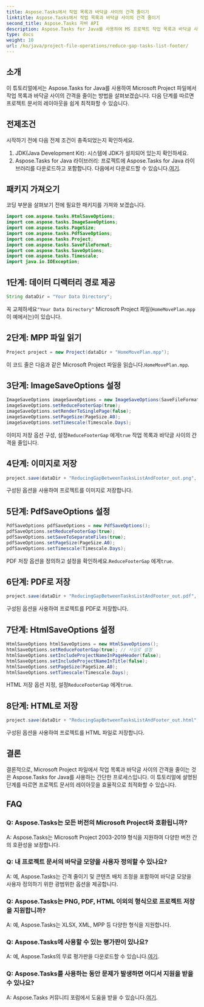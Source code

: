 ```yaml
---
title: Aspose.Tasks에서 작업 목록과 바닥글 사이의 간격 줄이기
linktitle: Aspose.Tasks에서 작업 목록과 바닥글 사이의 간격 줄이기
second_title: Aspose.Tasks 자바 API
description: Aspose.Tasks for Java를 사용하여 MS 프로젝트 작업 목록과 바닥글 사이의 간격을 줄이는 방법을 알아보세요. 프로젝트 문서 레이아웃을 손쉽게 최적화하세요.
type: docs
weight: 10
url: /ko/java/project-file-operations/reduce-gap-tasks-list-footer/
---
```

## 소개
이 튜토리얼에서는 Aspose.Tasks for Java를 사용하여 Microsoft Project 파일에서 작업 목록과 바닥글 사이의 간격을 줄이는 방법을 살펴보겠습니다. 다음 단계를 따르면 프로젝트 문서의 레이아웃을 쉽게 최적화할 수 있습니다.
## 전제조건
시작하기 전에 다음 전제 조건이 충족되었는지 확인하세요.
1. JDK(Java Development Kit): 시스템에 JDK가 설치되어 있는지 확인하세요.
2.  Aspose.Tasks for Java 라이브러리: 프로젝트에 Aspose.Tasks for Java 라이브러리를 다운로드하고 포함합니다. 다음에서 다운로드할 수 있습니다.[여기](https://releases.aspose.com/tasks/java/).

## 패키지 가져오기
코딩 부분을 살펴보기 전에 필요한 패키지를 가져와 보겠습니다.
```java
import com.aspose.tasks.HtmlSaveOptions;
import com.aspose.tasks.ImageSaveOptions;
import com.aspose.tasks.PageSize;
import com.aspose.tasks.PdfSaveOptions;
import com.aspose.tasks.Project;
import com.aspose.tasks.SaveFileFormat;
import com.aspose.tasks.SaveOptions;
import com.aspose.tasks.Timescale;
import java.io.IOException;
```
## 1단계: 데이터 디렉터리 경로 제공
```java
String dataDir = "Your Data Directory";
```
 꼭 교체하세요`"Your Data Directory"` Microsoft Project 파일(`HomeMovePlan.mpp` 이 예에서는)이 있습니다.
## 2단계: MPP 파일 읽기
```java
Project project = new Project(dataDir + "HomeMovePlan.mpp");
```
 이 코드 줄은 다음과 같은 Microsoft Project 파일을 읽습니다.`HomeMovePlan.mpp`.
## 3단계: ImageSaveOptions 설정
```java
ImageSaveOptions imageSaveOptions = new ImageSaveOptions(SaveFileFormat.Png);
imageSaveOptions.setReduceFooterGap(true);
imageSaveOptions.setRenderToSinglePage(false);
imageSaveOptions.setPageSize(PageSize.A0);
imageSaveOptions.setTimescale(Timescale.Days);
```
 이미지 저장 옵션 구성, 설정`ReduceFooterGap` 에게`true` 작업 목록과 바닥글 사이의 간격을 줄입니다.
## 4단계: 이미지로 저장
```java
project.save(dataDir + "ReducingGapBetweenTasksListAndFooter_out.png", (SaveOptions) imageSaveOptions);
```
구성된 옵션을 사용하여 프로젝트를 이미지로 저장합니다.
## 5단계: PdfSaveOptions 설정
```java
PdfSaveOptions pdfSaveOptions = new PdfSaveOptions();
pdfSaveOptions.setReduceFooterGap(true);
pdfSaveOptions.setSaveToSeparateFiles(true);
pdfSaveOptions.setPageSize(PageSize.A0);
pdfSaveOptions.setTimescale(Timescale.Days);
```
 PDF 저장 옵션을 정의하고 설정을 확인하세요.`ReduceFooterGap` 에게`true`.
## 6단계: PDF로 저장
```java
project.save(dataDir + "ReducingGapBetweenTasksListAndFooter_out.pdf", (SaveOptions) pdfSaveOptions);
```
구성된 옵션을 사용하여 프로젝트를 PDF로 저장합니다.
## 7단계: HtmlSaveOptions 설정
```java
HtmlSaveOptions htmlSaveOptions = new HtmlSaveOptions();
htmlSaveOptions.setReduceFooterGap(true); // 사실로 설정
htmlSaveOptions.setIncludeProjectNameInPageHeader(false);
htmlSaveOptions.setIncludeProjectNameInTitle(false);
htmlSaveOptions.setPageSize(PageSize.A0);
htmlSaveOptions.setTimescale(Timescale.Days);
```
 HTML 저장 옵션 지정, 설정`ReduceFooterGap` 에게`true`.
## 8단계: HTML로 저장
```java
project.save(dataDir + "ReducingGapBetweenTasksListAndFooter_out.html", htmlSaveOptions);
```
구성된 옵션을 사용하여 프로젝트를 HTML 파일로 저장합니다.

## 결론
결론적으로, Microsoft Project 파일에서 작업 목록과 바닥글 사이의 간격을 줄이는 것은 Aspose.Tasks for Java를 사용하는 간단한 프로세스입니다. 이 튜토리얼에 설명된 단계를 따르면 프로젝트 문서의 레이아웃을 효율적으로 최적화할 수 있습니다.

## FAQ

### Q: Aspose.Tasks는 모든 버전의 Microsoft Project와 호환됩니까?

A: Aspose.Tasks는 Microsoft Project 2003-2019 형식을 지원하여 다양한 버전 간의 호환성을 보장합니다.

### Q: 내 프로젝트 문서의 바닥글 모양을 사용자 정의할 수 있나요?

A: 예, Aspose.Tasks는 간격 줄이기 및 콘텐츠 배치 조정을 포함하여 바닥글 모양을 사용자 정의하기 위한 광범위한 옵션을 제공합니다.

### Q: Aspose.Tasks는 PNG, PDF, HTML 이외의 형식으로 프로젝트 저장을 지원합니까?

A: 예, Aspose.Tasks는 XLSX, XML, MPP 등 다양한 형식을 지원합니다.

### Q: Aspose.Tasks에 사용할 수 있는 평가판이 있나요?

 A: 예, Aspose.Tasks의 무료 평가판을 다운로드할 수 있습니다.[여기](https://releases.aspose.com/).

### Q: Aspose.Tasks를 사용하는 동안 문제가 발생하면 어디서 지원을 받을 수 있나요?

 A: Aspose.Tasks 커뮤니티 포럼에서 도움을 받을 수 있습니다.[여기](https://forum.aspose.com/c/tasks/15).